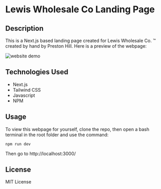 # Lewis Wholesale Co Landing Page

## Description

This is a Next.js based landing page created for Lewis Wholesale Co. :tm: created by hand by Preston Hill. Here is a preview of the webpage: 

![website demo](https://github.com/chewy441014/lewis_wholesale/assets/6627972/84186c81-9e4c-4ba0-a290-ea3887dc262e)

## Technologies Used

- Next.js
- Tailwind CSS
- Javascript
- NPM

## Usage

To view this webpage for yourself, clone the repo, then open a bash terminal in the root folder and use the command: 

`npm run dev`

Then go to http://localhost:3000/

## License

MIT License
